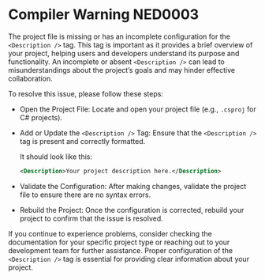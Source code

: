# Compiler Warning NED0003

The project file is missing or has an incomplete configuration for the `<Description />` tag. This tag is important as it provides a brief overview of your project, helping users and developers understand its purpose and functionality. An incomplete or absent `<Description />` can lead to misunderstandings about the project’s goals and may hinder effective collaboration.

To resolve this issue, please follow these steps:

- Open the Project File: Locate and open your project file (e.g., `.csproj` for C# projects).

- Add or Update the `<Description />` Tag: Ensure that the `<Description />` tag is present and correctly formatted.

  It should look like this:
  ```xml
  <Description>Your project description here.</Description>
  ```

- Validate the Configuration: After making changes, validate the project file to ensure there are no syntax errors.

- Rebuild the Project: Once the configuration is corrected, rebuild your project to confirm that the issue is resolved.

If you continue to experience problems, consider checking the documentation for your specific project type or reaching out to your development team for further assistance. Proper configuration of the `<Description />` tag is essential for providing clear information about your project.